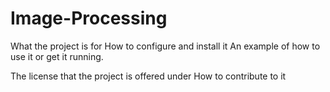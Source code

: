 # Image-Processing

What the project is for
How to configure and install it
An example of how to use it or get it running.



The license that the project is offered under
How to contribute to it

